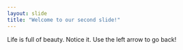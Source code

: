 ```yaml
---
layout: slide
title: "Welcome to our second slide!"
---
```

Life is full of beauty. Notice it.
Use the left arrow to go back!
